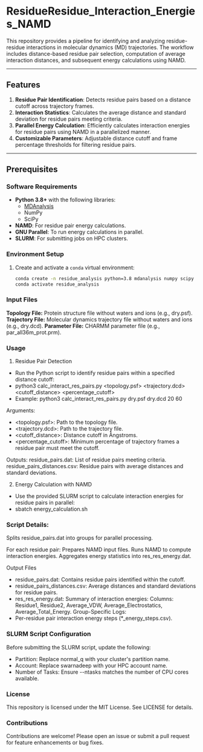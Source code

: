 # ResidueResidue_Interaction_Energies_NAMD

This repository provides a pipeline for identifying and analyzing residue-residue interactions in molecular dynamics (MD) trajectories. The workflow includes distance-based residue pair selection, computation of average interaction distances, and subsequent energy calculations using NAMD.

---

## Features
1. **Residue Pair Identification**: Detects residue pairs based on a distance cutoff across trajectory frames.
2. **Interaction Statistics**: Calculates the average distance and standard deviation for residue pairs meeting criteria.
3. **Parallel Energy Calculation**: Efficiently calculates interaction energies for residue pairs using NAMD in a parallelized manner.
4. **Customizable Parameters**: Adjustable distance cutoff and frame percentage thresholds for filtering residue pairs.

---

## Prerequisites

### Software Requirements
- **Python 3.8+** with the following libraries:
  - [MDAnalysis](https://www.mdanalysis.org/)
  - NumPy
  - SciPy
- **NAMD**: For residue pair energy calculations.
- **GNU Parallel**: To run energy calculations in parallel.
- **SLURM**: For submitting jobs on HPC clusters.

### Environment Setup
1. Create and activate a `conda` virtual environment:
   ```bash
   conda create -n residue_analysis python=3.8 mdanalysis numpy scipy -y
   conda activate residue_analysis

### Input Files
**Topology File:** Protein structure file without waters and ions (e.g., dry.psf).
**Trajectory File:** Molecular dynamics trajectory file without waters and ions (e.g., dry.dcd).
**Parameter File:** CHARMM parameter file (e.g., par_all36m_prot.prm).

### Usage
  1. Residue Pair Detection
  - Run the Python script to identify residue pairs within a specified distance cutoff:
  - python3 calc_interact_res_pairs.py <topology.psf> <trajectory.dcd> <cutoff_distance> <percentage_cutoff>
  - Example: python3 calc_interact_res_pairs.py dry.psf dry.dcd 20 60
  
  Arguments:
  - <topology.psf>: Path to the topology file.
  - <trajectory.dcd>: Path to the trajectory file.
  - <cutoff_distance>: Distance cutoff in Ångstroms.
  - <percentage_cutoff>: Minimum percentage of trajectory frames a residue pair must meet the cutoff.
  
  Outputs:
  residue_pairs.dat: List of residue pairs meeting criteria.
  residue_pairs_distances.csv: Residue pairs with average distances and standard deviations.
  
  2. Energy Calculation with NAMD
  - Use the provided SLURM script to calculate interaction energies for residue pairs in parallel:
  - sbatch energy_calculation.sh

### Script Details:
Splits residue_pairs.dat into groups for parallel processing.

For each residue pair:
Prepares NAMD input files.
Runs NAMD to compute interaction energies.
Aggregates energy statistics into res_res_energy.dat.

Output Files
- residue_pairs.dat: Contains residue pairs identified within the cutoff.
- residue_pairs_distances.csv: Average distances and standard deviations for residue pairs.
- res_res_energy.dat: Summary of interaction energies:
Columns: Residue1, Residue2, Average_VDW, Average_Electrostatics, Average_Total_Energy.
Group-Specific Logs:
- Per-residue pair interaction energy steps (*_energy_steps.csv).
  
### SLURM Script Configuration
Before submitting the SLURM script, update the following:

 - Partition: Replace normal_q with your cluster's partition name.
 - Account: Replace swarnadeep with your HPC account name.
 - Number of Tasks: Ensure --ntasks matches the number of CPU cores available.

###  License
This repository is licensed under the MIT License. See LICENSE for details.

###  Contributions
Contributions are welcome! Please open an issue or submit a pull request for feature enhancements or bug fixes.
